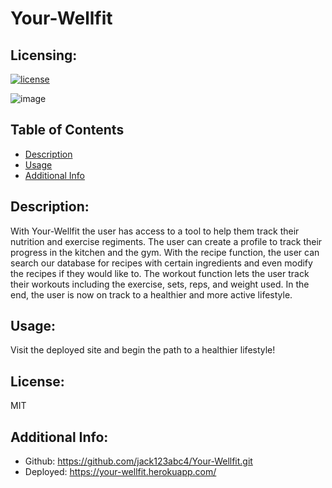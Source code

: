 # Your-Wellfit
  ## Licensing:
  [![license](https://img.shields.io/badge/license-MIT-blue)](https://shields.io)


![image](/public/images/screenshot.PNG)
  ## Table of Contents 
  - [Description](#description)
  - [Usage](#usage)
  - [Additional Info](#additional-info)
  ## Description:
  With Your-Wellfit the user has access to a tool to help them track their nutrition and exercise regiments. The user can create a profile to track their progress in the kitchen and the gym. With the recipe function, the user can search our database for recipes with certain ingredients and even modify the recipes if they would like to. The workout function lets the user track their workouts including the exercise, sets, reps, and weight used. In the end, the  user is now on track to a healthier and more active lifestyle.
  ## Usage:
  Visit the deployed site and begin the path to a healthier lifestyle!
  ## License:
  MIT
  ## Additional Info:
  - Github: https://github.com/jack123abc4/Your-Wellfit.git
  - Deployed: https://your-wellfit.herokuapp.com/